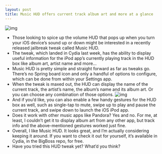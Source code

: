 ```yaml
---
layout: post
title: Music HUD offers current track album art and more at a glance
---
```

![img](http://media.idownloadblog.com/wp-content/uploads/2013/03/music-hud-1.png)
* Those looking to spice up the volume HUD that pops up when you turn your iOS device’s sound up or down might be interested in a recently released jailbreak tweak called Music HUD.
* The tweak, which landed in Cydia last week, has the ability to display useful information for the iPod app’s currently playing track in the HUD box like album art, artist name and more…
* Music HUD is pretty simple and straight forward as far as tweaks go. There’s no Spring board icon and only a handful of options to configure, which can be done from within your Settings app.
* When the tweak is maxed out, the HUD can display the name of the current track, the artist’s name, the album’s name and its album art. Or you can choose any combination of those options.
![img](http://media.idownloadblog.com/wp-content/uploads/2013/03/music-hud-2.png)
* And if you’d like, you can also enable a few handy gestures for the HUD box as well, such as single-tap to mute, swipe up to play and pause the current track, and swipe down to launch the iOS iPod app.
* Does it work with other music apps like Pandora? Yes and no. For me, at least, I couldn’t get it to display album art from any other app, but track info and the above-mentioned gestures worked just fine.
* Overall, I like Music HUD. It looks great, and I’m actually considering keeping it around. If you want to check it out for yourself, it’s available in Cydia, in the BigBoss repo, for free.
* Have you tried this HUD tweak yet? What’d you think?

